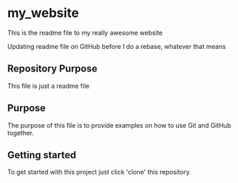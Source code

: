 # my_website

This is the readme file to my really awesome website

Updating readme file on GitHub before I do a rebase, whatever that means

## Repository Purpose

This file is just a readme file

## Purpose

The purpose of this file is to provide examples
on how to use Git and GitHub together.

## Getting started
To get started with this project just click 'clone' this repository.
